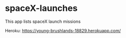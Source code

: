 # spaceX-launches

This app lists spaceX launch missions

Heroku: https://young-brushlands-18829.herokuapp.com/
